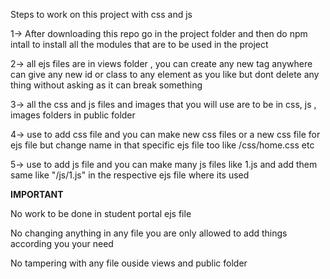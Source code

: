 Steps to work on this project with css and js

1-> After downloading this repo go in the project folder and then do npm intall to install all the modules that are to be used in the project

2-> all ejs files are in views folder , you can create any new tag anywhere can give any new id or class to any element as you like but dont delete any thing without asking as it can break something

3-> all the css and js files and images that you will use are to be in css, js , images folders in public folder

4-> use  <link href="/css/styles.css" rel="stylesheet" /> to add css file and you can make new css files or a new css file for ejs file but change name in that specific ejs file too like /css/home.css etc

5-> use <script src="/js/script.js"></script> to add js file and you can make many js files like 1.js and add them same like "/js/1.js" in the respective ejs file where its used 

**IMPORTANT**

No work to be done in student portal ejs file

No changing anything in any file you are only allowed to add things according you your need

No tampering with any file ouside views and public folder
